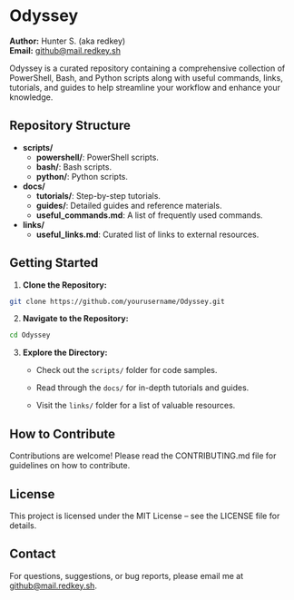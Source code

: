 # Odyssey

**Author:** Hunter S. (aka redkey)  
**Email:** [github@mail.redkey.sh](mailto:github@mail.redkey.sh)

Odyssey is a curated repository containing a comprehensive collection of PowerShell, Bash, and Python scripts along with useful commands, links, tutorials, and guides to help streamline your workflow and enhance your knowledge.

## Repository Structure

- **scripts/**
  - **powershell/**: PowerShell scripts.
  - **bash/**: Bash scripts.
  - **python/**: Python scripts.
- **docs/**
  - **tutorials/**: Step-by-step tutorials.
  - **guides/**: Detailed guides and reference materials.
  - **useful_commands.md**: A list of frequently used commands.
- **links/**
  - **useful_links.md**: Curated list of links to external resources.

## Getting Started

1. **Clone the Repository:**
```bash
git clone https://github.com/yourusername/Odyssey.git
```

2.  **Navigate to the Repository:**

```bash
cd Odyssey
```
    
3.  **Explore the Directory:**
    
    -   Check out the `scripts/` folder for code samples.
        
    -   Read through the `docs/` for in-depth tutorials and guides.
        
    -   Visit the `links/` folder for a list of valuable resources.
        

## How to Contribute

Contributions are welcome! Please read the CONTRIBUTING.md file for guidelines on how to contribute.

## License

This project is licensed under the MIT License – see the LICENSE file for details.

## Contact

For questions, suggestions, or bug reports, please email me at [github@mail.redkey.sh](mailto:github@mail.redkey.sh).
